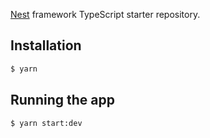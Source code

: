 
[Nest](https://github.com/nestjs/nest) framework TypeScript starter repository.

## Installation

```bash
$ yarn
```

## Running the app

```bash
$ yarn start:dev
```
